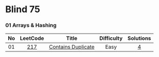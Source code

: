 # Blind 75

### 01 Arrays & Hashing

 | No  | LeetCode | Title | Difficulty | Solutions |
 | :-: | :------: | :---: | :--------: | :-------: |
 | 01  | [217](https://leetcode.com/problems/contains-duplicate/) | [Contains Duplicate](./01/01) | Easy | [4](https://github.com/neetcode-gh/leetcode/blob/main/javascript/0217-contains-duplicate.js) |
